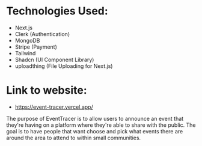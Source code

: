 # Technologies Used:
 - Next.js
 - Clerk (Authentication)
 - MongoDB
 - Stripe (Payment)
 - Tailwind
 - Shadcn (UI Component Library)
 - uploadthing (File Uploading for Next.js)

# Link to website: 
- https://event-tracer.vercel.app/


The purpose of EventTracer is to allow users to announce an event that they're having on a platform where they're able to share with the public. The goal is to have people that want choose and pick what events there are around the area to attend to within small communities.